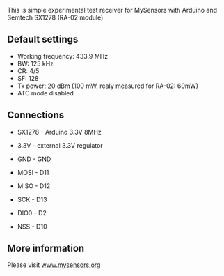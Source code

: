 This is simple experimental test receiver for MySensors with Arduino and Semtech SX1278 (RA-02 module)

Default settings
---
- Working frequency: 433.9 MHz
- BW: 125 kHz
- CR: 4/5
- SF: 128
- Tx power: 20 dBm (100 mW, realy measured for RA-02: 60mW)
- ATC mode disabled

Connections
---

- SX1278 - Arduino 3.3V 8MHz

- 3.3V - external 3.3V regulator
- GND - GND
- MOSI - D11
- MISO - D12
- SCK - D13
- DIO0 - D2
- NSS - D10

More information
---
Please visit www.mysensors.org
